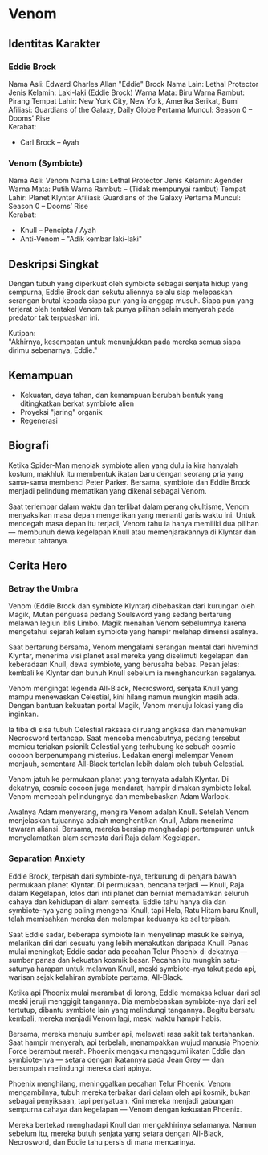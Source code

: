 # Venom

## Identitas Karakter

### Eddie Brock

Nama Asli: Edward Charles Allan "Eddie" Brock
Nama Lain: Lethal Protector
Jenis Kelamin: Laki-laki (Eddie Brock)
Warna Mata: Biru
Warna Rambut: Pirang
Tempat Lahir: New York City, New York, Amerika Serikat, Bumi
Afiliasi: Guardians of the Galaxy, Daily Globe
Pertama Muncul: Season 0 – Dooms’ Rise  
Kerabat:
- Carl Brock – Ayah

### Venom (Symbiote)
Nama Asli: Venom
Nama Lain: Lethal Protector
Jenis Kelamin: Agender
Warna Mata: Putih
Warna Rambut: – (Tidak mempunyai rambut)
Tempat Lahir: Planet Klyntar
Afiliasi: Guardians of the Galaxy
Pertama Muncul: Season 0 – Dooms’ Rise  
Kerabat:
- Knull – Pencipta / Ayah
- Anti-Venom – "Adik kembar laki-laki"

## Deskripsi Singkat

Dengan tubuh yang diperkuat oleh symbiote sebagai senjata hidup yang sempurna, Eddie Brock dan sekutu aliennya selalu siap melepaskan serangan brutal kepada siapa pun yang ia anggap musuh. Siapa pun yang terjerat oleh tentakel Venom tak punya pilihan selain menyerah pada predator tak terpuaskan ini.

Kutipan:  
"Akhirnya, kesempatan untuk menunjukkan pada mereka semua siapa dirimu sebenarnya, Eddie."

## Kemampuan

- Kekuatan, daya tahan, dan kemampuan berubah bentuk yang ditingkatkan berkat symbiote alien
- Proyeksi "jaring" organik
- Regenerasi

## Biografi 

Ketika Spider-Man menolak symbiote alien yang dulu ia kira hanyalah kostum, makhluk itu membentuk ikatan baru dengan seorang pria yang sama-sama membenci Peter Parker. Bersama, symbiote dan Eddie Brock menjadi pelindung mematikan yang dikenal sebagai Venom.

Saat terlempar dalam waktu dan terlibat dalam perang okultisme, Venom menyaksikan masa depan mengerikan yang menanti garis waktu ini. Untuk mencegah masa depan itu terjadi, Venom tahu ia hanya memiliki dua pilihan — membunuh dewa kegelapan Knull atau memenjarakannya di Klyntar dan merebut tahtanya.

## Cerita Hero 

### Betray the Umbra
Venom (Eddie Brock dan symbiote Klyntar) dibebaskan dari kurungan oleh Magik, Mutan penguasa pedang Soulsword yang sedang bertarung melawan legiun iblis Limbo. Magik menahan Venom sebelumnya karena mengetahui sejarah kelam symbiote yang hampir melahap dimensi asalnya.

Saat bertarung bersama, Venom mengalami serangan mental dari hivemind Klyntar, menerima visi planet asal mereka yang diselimuti kegelapan dan keberadaan Knull, dewa symbiote, yang berusaha bebas. Pesan jelas: kembali ke Klyntar dan bunuh Knull sebelum ia menghancurkan segalanya.

Venom mengingat legenda All-Black, Necrosword, senjata Knull yang mampu menewaskan Celestial, kini hilang namun mungkin masih ada. Dengan bantuan kekuatan portal Magik, Venom menuju lokasi yang dia inginkan.

Ia tiba di sisa tubuh Celestial raksasa di ruang angkasa dan menemukan Necrosword tertancap. Saat mencoba mencabutnya, pedang tersebut memicu teriakan psionik Celestial yang terhubung ke sebuah cosmic cocoon berpenumpang misterius. Ledakan energi melempar Venom menjauh, sementara All-Black tertelan lebih dalam oleh tubuh Celestial.

Venom jatuh ke permukaan planet yang ternyata adalah Klyntar. Di dekatnya, cosmic cocoon juga mendarat, hampir dimakan symbiote lokal. Venom memecah pelindungnya dan membebaskan Adam Warlock.

Awalnya Adam menyerang, mengira Venom adalah Knull. Setelah Venom menjelaskan tujuannya adalah menghentikan Knull, Adam menerima tawaran aliansi. Bersama, mereka bersiap menghadapi pertempuran untuk menyelamatkan alam semesta dari Raja dalam Kegelapan.

### Separation Anxiety
Eddie Brock, terpisah dari symbiote-nya, terkurung di penjara bawah permukaan planet Klyntar. Di permukaan, bencana terjadi — Knull, Raja dalam Kegelapan, lolos dari inti planet dan berniat memadamkan seluruh cahaya dan kehidupan di alam semesta. Eddie tahu hanya dia dan symbiote-nya yang paling mengenal Knull, tapi Hela, Ratu Hitam baru Knull, telah memisahkan mereka dan melempar keduanya ke sel terpisah.

Saat Eddie sadar, beberapa symbiote lain menyelinap masuk ke selnya, melarikan diri dari sesuatu yang lebih menakutkan daripada Knull. Panas mulai meningkat; Eddie sadar ada pecahan Telur Phoenix di dekatnya — sumber panas dan kekuatan kosmik besar. Pecahan itu mungkin satu-satunya harapan untuk melawan Knull, meski symbiote-nya takut pada api, warisan sejak kelahiran symbiote pertama, All-Black.

Ketika api Phoenix mulai merambat di lorong, Eddie memaksa keluar dari sel meski jeruji menggigit tangannya. Dia membebaskan symbiote-nya dari sel tertutup, dibantu symbiote lain yang melindungi tangannya. Begitu bersatu kembali, mereka menjadi Venom lagi, meski waktu hampir habis.

Bersama, mereka menuju sumber api, melewati rasa sakit tak tertahankan. Saat hampir menyerah, api terbelah, menampakkan wujud manusia Phoenix Force berambut merah. Phoenix mengaku mengagumi ikatan Eddie dan symbiote-nya — setara dengan ikatannya pada Jean Grey — dan bersumpah melindungi mereka dari apinya.

Phoenix menghilang, meninggalkan pecahan Telur Phoenix. Venom mengambilnya, tubuh mereka terbakar dari dalam oleh api kosmik, bukan sebagai penyiksaan, tapi penyatuan. Kini mereka menjadi gabungan sempurna cahaya dan kegelapan — Venom dengan kekuatan Phoenix.

Mereka bertekad menghadapi Knull dan mengakhirinya selamanya. Namun sebelum itu, mereka butuh senjata yang setara dengan All-Black, Necrosword, dan Eddie tahu persis di mana mencarinya.